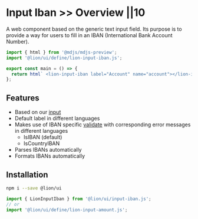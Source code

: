 # Input Iban >> Overview ||10

A web component based on the generic text input field.
Its purpose is to provide a way for users to fill in an IBAN (International Bank Account Number).

```js script
import { html } from '@mdjs/mdjs-preview';
import '@lion/ui/define/lion-input-iban.js';
```

```js preview-story
export const main = () => {
  return html` <lion-input-iban label="Account" name="account"></lion-input-iban> `;
};
```

## Features

- Based on our [input](../input/overview.md)
- Default label in different languages
- Makes use of IBAN specific [validate](../../fundamentals/systems/form/validate.md) with corresponding error messages in different languages
  - IsIBAN (default)
  - IsCountryIBAN
- Parses IBANs automatically
- Formats IBANs automatically

## Installation

```bash
npm i --save @lion/ui
```

```js
import { LionInputIban } from '@lion/ui/input-iban.js';
// or
import '@lion/ui/define/lion-input-amount.js';
```
